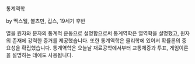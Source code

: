 통계역학

by 맥스웰, 볼츠만, 깁스, 19세기 후반

열을 원자와 분자의 통계적 운동으로 설명함으로써 통계역학은 열역학을 설명했고, 원자의 존재에 강력한 증거를 제공했습니다. 또한 통계역학은 물리학에 있어서 확률론의 중요성을 확립했습니다. 통계역학은 오늘날 재료공학에서부터 교통체증과 투표, 게임이론을 설명하는 데에도 사용됩니다.